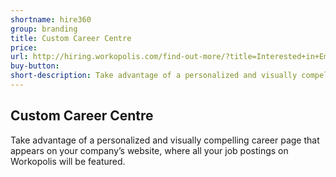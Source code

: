 ```yaml
---
shortname: hire360
group: branding
title: Custom Career Centre
price:
url: http://hiring.workopolis.com/find-out-more/?title=Interested+in+Employer+Branding?&NetsuiteTitle=Custom+Career+Centre
buy-button:
short-description: Take advantage of a personalized and visually compelling career page that appears on your company’s website, where all your job postings on Workopolis will be featured.
---
```


## Custom Career Centre

Take advantage of a personalized and visually compelling career page that appears on your company’s website, where all your job postings on Workopolis will be featured.
